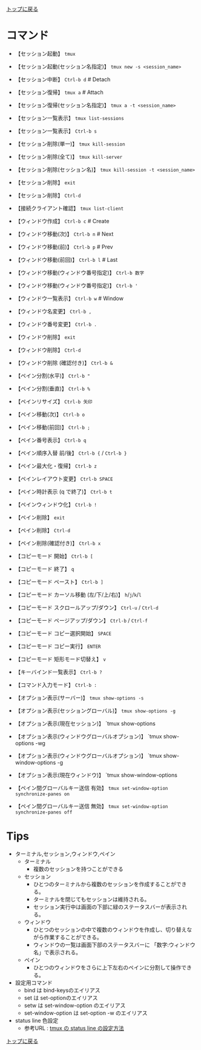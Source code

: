 [トップに戻る](../index.md)

# コマンド

- 【セッション起動】 `tmux`
- 【セッション起動(セッション名指定)】 `tmux new -s <session_name>`
- 【セッション中断】 `Ctrl-b d` # Detach
- 【セッション復帰】 `tmux a`  # Attach
- 【セッション復帰(セッション名指定)】 `tmux a -t <session_name>`
- 【セッション一覧表示】 `tmux list-sessions`
- 【セッション一覧表示】 `Ctrl-b s`
- 【セッション削除(単一)】 `tmux kill-session`
- 【セッション削除(全て)】 `tmux kill-server`
- 【セッション削除(セッション名)】 `tmux kill-session -t <session_name>`
- 【セッション削除】 `exit`
- 【セッション削除】 `Ctrl-d`

- 【接続クライアント確認】 `tmux list-client`

- 【ウィンドウ作成】 `Ctrl-b c` # Create
- 【ウィンドウ移動(次)】 `Ctrl-b n` # Next
- 【ウィンドウ移動(前)】 `Ctrl-b p` # Prev
- 【ウィンドウ移動(前回)】 `Ctrl-b l` # Last
- 【ウィンドウ移動(ウィンドウ番号指定)】 `Ctrl-b 数字`
- 【ウィンドウ移動(ウィンドウ番号指定)】 `Ctrl-b '`
- 【ウィンドウ一覧表示】 `Ctrl-b w` # Window
- 【ウィンドウ名変更】 `Ctrl-b ,`
- 【ウィンドウ番号変更】 `Ctrl-b .`
- 【ウィンドウ削除】 `exit`
- 【ウィンドウ削除】 `Ctrl-d`
- 【ウィンドウ削除 (確認付き)】 `Ctrl-b &`

- 【ペイン分割(水平)】 `Ctrl-b "`
- 【ペイン分割(垂直)】 `Ctrl-b %`
- 【ペインリサイズ】 `Ctrl-b 矢印`
- 【ペイン移動(次)】 `Ctrl-b o`
- 【ペイン移動(前回)】 `Ctrl-b ;`
- 【ペイン番号表示】 `Ctrl-b q`
- 【ペイン順序入替 前/後】 `Ctrl-b {` / `Ctrl-b }`
- 【ペイン最大化・復帰】 `Ctrl-b z`
- 【ペインレイアウト変更】 `Ctrl-b SPACE`
- 【ペイン時計表示 (q で終了)】 `Ctrl-b t`
- 【ペインウィンドウ化】 `Ctrl-b !`
- 【ペイン削除】 `exit`
- 【ペイン削除】 `Ctrl-d`
- 【ペイン削除(確認付き)】 `Ctrl-b x`

- 【コピーモード 開始】 `Ctrl-b [`
- 【コピーモード 終了】 `q`
- 【コピーモード ペースト】 `Ctrl-b ]`
- 【コピーモード カーソル移動 (左/下/上/右)】 `h`/`j`/`k`/`l`
- 【コピーモード スクロールアップ/ダウン】 `Ctrl-u` / `Ctrl-d`
- 【コピーモード ページアップ/ダウン】 `Ctrl-b` / `Ctrl-f`
- 【コピーモード コピー選択開始】 `SPACE`
- 【コピーモード コピー実行】 `ENTER`
- 【コピーモード 矩形モード切替え】 `v`

- 【キーバインド一覧表示】 `Ctrl-b ?`
- 【コマンド入力モード】 `Ctrl-b :`

- 【オプション表示(サーバー)】 `tmux show-options -s`
- 【オプション表示(セッショングローバル)】 `tmux show-options -g`
- 【オプション表示(現在セッション)】 `tmux show-options
- 【オプション表示(ウィンドウグローバルオプション)】 `tmux show-options -wg
- 【オプション表示(ウィンドウグローバルオプション)】 `tmux show-window-options -g
- 【オプション表示(現在ウィンドウ)】 `tmux show-window-options

- 【ペイン間グローバルキー送信 有効】 `tmux set-window-option synchronize-panes on`
- 【ペイン間グローバルキー送信 無効】 `tmux set-window-option synchronize-panes off`

# Tips

- ターミナル,セッション,ウィンドウ,ペイン
	- ターミナル
		- 複数のセッションを持つことができる
	- セッション
		- ひとつのターミナルから複数のセッションを作成することができる。
		- ターミナルを閉じてもセッションは維持される。
		- セッション実行中は画面の下部に緑のステータスバーが表示される。
	- ウィンドウ
		- ひとつのセッションの中で複数のウィンドウを作成し、切り替えながら作業することができる。
		- ウィンドウの一覧は画面下部のステータスバーに 「数字:ウィンドウ名」で表示される。
	- ペイン
		- ひとつのウィンドウをさらに上下左右のペインに分割して操作できる。
- 設定用コマンド
	- bind は bind-keysのエイリアス
	- set は set-optionのエイリアス
	- setw は set-window-option のエイリアス
	- set-window-option は set-option -w のエイリアス
- status line 色設定
	- 参考URL : [tmux の status line の設定方法](https://qiita.com/nojima/items/9bc576c922da3604a72b#attributes-%E3%81%AB%E6%8C%87%E5%AE%9A%E3%81%A7%E3%81%8D%E3%82%8B%E6%96%87%E5%AD%97%E5%88%97)

[トップに戻る](../index.md)
